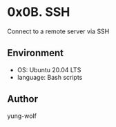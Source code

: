 # 0x0B. SSH
Connect to a remote server via SSH

## Environment
- OS: Ubuntu 20.04 LTS
- language: Bash scripts


## Author
yung-wolf
